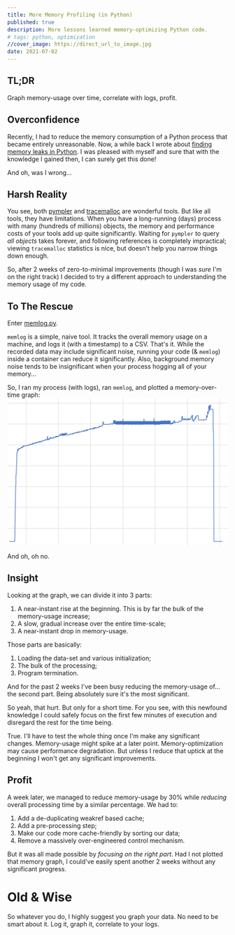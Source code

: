 ```yaml
---
title: More Memory Profiling (in Python)
published: true
description: More lessons learned memory-optimizing Python code.
# tags: python, optimization
//cover_image: https://direct_url_to_image.jpg
date: 2021-07-02
---
```


## TL;DR

Graph memory-usage over time, correlate with logs, profit.

## Overconfidence

Recently, I had to reduce the memory consumption of a Python process that became entirely unreasonable. Now, a while back I wrote about [finding memory leaks in Python](https://dev.to/tmr232/finding-a-memory-leak-in-my-python-code-j73). I was pleased with myself and sure that with the knowledge I gained then, I can surely get this done!

And oh, was I wrong...

## Harsh Reality

You see, both [pympler](https://pympler.readthedocs.io/en/latest/) and [tracemalloc](https://docs.python.org/3/library/tracemalloc.html) are wonderful tools. But like all tools, they have limitations. When you have a long-running (days) process with many (hundreds of millions) objects, the memory and performance costs of your tools add up quite significantly. Waiting for `pympler` to query _all objects_ takes forever, and following references is completely impractical; viewing `tracemalloc` statistics is nice, but doesn't help you narrow things down enough.

So, after 2 weeks of zero-to-minimal improvements (though I was _sure_ I'm on the right track) I decided to try a different approach to understanding the memory usage of my code.

## To The Rescue

Enter [memlog.py](https://gist.github.com/tmr232/4a10e17ddf4aefcc0c94a15bdddc58f4).

`memlog` is a simple, naive tool. It tracks the overall memory usage on a machine, and logs it (with a timestamp) to a CSV. That's it. While the recorded data may include significant noise, running your code (& `memlog`) inside a container can reduce it significantly. Also, background memory noise tends to be insignificant when your process hogging all of your memory...

So, I ran my process (with logs), ran `memlog`, and plotted a memory-over-time graph:
![The image shows a graph of memory-usage over time. The graph shows a near-instant 4.5-unit rise at the start, then a slow 2-unit rise over a long time, then a near-instant decline back to 0 at the end.](/images/more-memory-profiling.png)

And oh, oh no.

## Insight

Looking at the graph, we can divide it into 3 parts:

1. A near-instant rise at the beginning. This is by far the bulk of the memory-usage increase;
2. A slow, gradual increase over the entire time-scale;
3. A near-instant drop in memory-usage.

Those parts are basically:

1. Loading the data-set and various initialization;
2. The bulk of the processing;
3. Program termination.

And for the past 2 weeks I've been busy reducing the memory-usage of... the second part. Being absolutely sure it's the most significant.

So yeah, that hurt. But only for a short time. For you see, with this newfound knowledge I could safely focus on the first few minutes of execution and disregard the rest for the time being.

True. I'll have to test the whole thing once I'm make any significant changes. Memory-usage might spike at a later point. Memory-optimization may cause performance degradation. But unless I reduce that uptick at the beginning I won't get any significant improvements.

## Profit

A week later, we managed to reduce memory-usage by 30% while _reducing_ overall processing time by a similar percentage. We had to:

1. Add a de-duplicating weakref based cache;
2. Add a pre-processing step;
3. Make our code more cache-friendly by sorting our data;
4. Remove a massively over-engineered control mechanism.

But it was all made possible by _focusing on the right part_. Had I not plotted that memory graph, I could've easily spent another 2 weeks without any significant progress.

# Old & Wise

So whatever you do, I highly suggest you graph your data. No need to be smart about it. Log it, graph it, correlate to your logs.